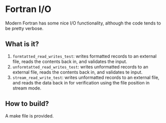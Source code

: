 Fortran I/O
===========

Modern Fortran has some nice I/O functionality, although the code tends
to be pretty verbose.

What is it?
-----------
1. `formtatted_read_writes_test`: writes formatted records to an external
    file, reads the contents back in, and validates the input.
1. `unformtatted_read_writes_test`: writes unformatted records to an
    external file, reads the contents back in, and validates te input.
1. `stream_read_write_test`: writes unformatted records to an
    external file, and reads the data back in for verification using the
    file position in stream mode.

How to build?
-------------
A make file is provided.
